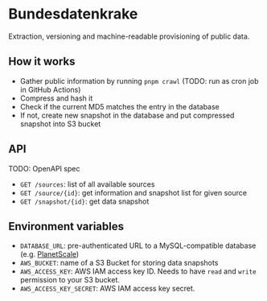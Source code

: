 # Bundesdatenkrake

Extraction, versioning and machine-readable provisioning of public data.

## How it works

* Gather public information by running `pnpm crawl` (TODO: run as cron job in GitHub Actions)
* Compress and hash it
* Check if the current MD5 matches the entry in the database
* If not, create new snapshot in the database and put compressed snapshot into S3 bucket

## API

TODO: OpenAPI spec

* `GET /sources`: list of all available sources
* `GET /source/{id}`: get information and snapshot list for given source
* `GET /snapshot/{id}`: get data snapshot

## Environment variables

* `DATABASE_URL`: pre-authenticated URL to a MySQL-compatible database (e.g. [PlanetScale](https://planetscale.com/))
* `AWS_BUCKET`: name of a S3 Bucket for storing data snapshots
* `AWS_ACCESS_KEY`: AWS IAM access key ID. Needs to have `read` and `write` permission to your S3 bucket.
* `AWS_ACCESS_KEY_SECRET`: AWS IAM access key secret.